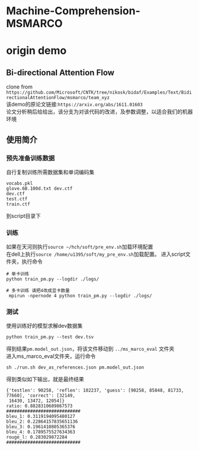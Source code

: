 # Machine-Comprehension-MSMARCO
# origin demo
## Bi-directional Attention Flow
clone from `https://github.com/Microsoft/CNTK/tree/nikosk/bidaf/Examples/Text/BidirectionalAttentionFlow/msmarco/team_xyz`  
该demo的原论文链接:`https://arxiv.org/abs/1611.01603`  
论文分析稍后给给出，该分支为对该代码的改进，及参数调整，以适合我们的机器环境
## 使用简介
### 预先准备训练数据
自行复制训练所需数据集和单词编码集
```
vocabs.pkl
glove.6B.100d.txt dev.ctf
dev.ctf
test.ctf
train.ctf
```
到script目录下
### 训练
如果在天河则执行`source ~/hch/soft/pre_env.sh`加载环境配置  
在dell上执行`source /home/u1395/soft/my_pre_env.sh`加载配置。
进入script文件夹，执行命令
```
# 单卡训练
python train_pm.py --logdir ./logs/

# 多卡训练 请把4改成显卡数量
 mpirun -npernode 4 python train_pm.py --logdir ./logs/
```
### 测试
使用训练好的模型求解dev数据集
```
python train_pm.py --test dev.tsv
```
得到结果`pm.model_out.json`，将该文件移动到 `../ms_marco_eval` 文件夹  
进入ms_marco_eval文件夹，运行命令
```
sh ./run.sh dev_as_references.json pm.model_out.json
```
得到类似如下输出，就是最终结果
```
{'testlen': 90258, 'reflen': 102237, 'guess': [90258, 85848, 81733, 77660], 'correct': [32149,
 16430, 13472, 12054]}
ratio: 0.8828310689867573
############################ 
bleu_1: 0.3119194095480127
bleu_2: 0.22864157835651136
bleu_3: 0.1961410805365376
bleu_4: 0.1789575527634363
rouge_l: 0.283029872284
############################ 
```